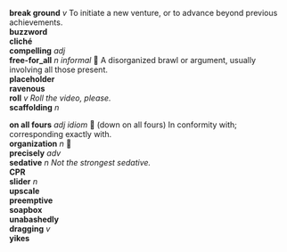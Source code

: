 __break ground__ _v_ To initiate a new venture, or to advance beyond previous achievements.  
__buzzword__  
__cliché__  
__compelling__ _adj_  
__free-for_all__ _n informal_ :dart: A disorganized brawl or argument, usually involving all those present.  
__placeholder__  
__ravenous__  
__roll__ _v_ _Roll the video, please._  
__scaffolding__ _n_  

__on all fours__ _adj_ _idiom_ :dart: (down on all fours) In conformity with; corresponding exactly with.  
__organization__ _n_ :mega:  
__precisely__ _adv_  
__sedative__ _n_ _Not the strongest sedative._  
__CPR__  
__slider__ _n_  
__upscale__  
__preemptive__  
__soapbox__  
__unabashedly__  
__dragging__ _v_  
__yikes__  
